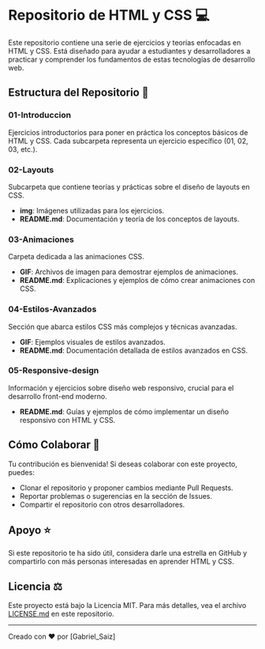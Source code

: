 # Repositorio de HTML y CSS :computer:

Este repositorio contiene una serie de ejercicios y teorías enfocadas en HTML y CSS. Está diseñado para ayudar a estudiantes y desarrolladores a practicar y comprender los fundamentos de estas tecnologías de desarrollo web.

## Estructura del Repositorio :file_folder:

### 01-Introduccion
Ejercicios introductorios para poner en práctica los conceptos básicos de HTML y CSS. Cada subcarpeta representa un ejercicio específico (01, 02, 03, etc.).

### 02-Layouts
Subcarpeta que contiene teorías y prácticas sobre el diseño de layouts en CSS.

- **img**: Imágenes utilizadas para los ejercicios.
- **README.md**: Documentación y teoría de los conceptos de layouts.

### 03-Animaciones
Carpeta dedicada a las animaciones CSS.

- **GIF**: Archivos de imagen para demostrar ejemplos de animaciones.
- **README.md**: Explicaciones y ejemplos de cómo crear animaciones con CSS.

### 04-Estilos-Avanzados
Sección que abarca estilos CSS más complejos y técnicas avanzadas.

- **GIF**: Ejemplos visuales de estilos avanzados.
- **README.md**: Documentación detallada de estilos avanzados en CSS.

### 05-Responsive-design
Información y ejercicios sobre diseño web responsivo, crucial para el desarrollo front-end moderno.

- **README.md**: Guías y ejemplos de cómo implementar un diseño responsivo con HTML y CSS.

## Cómo Colaborar :raising_hand:

Tu contribución es bienvenida! Si deseas colaborar con este proyecto, puedes:

- Clonar el repositorio y proponer cambios mediante Pull Requests.
- Reportar problemas o sugerencias en la sección de Issues.
- Compartir el repositorio con otros desarrolladores.

## Apoyo :star:

Si este repositorio te ha sido útil, considera darle una estrella en GitHub y compartirlo con más personas interesadas en aprender HTML y CSS.

## Licencia :balance_scale:

Este proyecto está bajo la Licencia MIT. Para más detalles, vea el archivo [LICENSE.md](LICENSE.md) en este repositorio.

---

Creado con :heart: por [Gabriel_Saiz]
